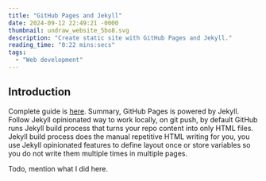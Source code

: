 ```yaml
---
title: "GitHub Pages and Jekyll"
date: 2024-09-12 22:49:21 -0000
thumbnail: undraw_website_5bo8.svg
description: "Create static site with GitHub Pages and Jekyll."
reading_time: "0:22 mins:secs"
tags: 
  - "Web development"
---
```


## Introduction

Complete guide is <a href="https://docs.github.com/en/free-pro-team@latest/github/working-with-github-pages/setting-up-a-github-pages-site-with-jekyll" target="_blank">here</a>. Summary, GitHub Pages is powered by Jekyll. Follow Jekyll opinionated way to work locally, on git push, by default GitHub runs Jekyll build process that turns your repo content into only HTML files. Jekyll build process does the manual repetitive HTML writing for you, you use Jekyll opinionated features to define layout once or store variables so you do not write them multiple times in multiple pages.

Todo, mention what I did here.